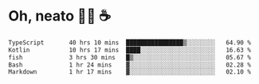 # Oh, neato 🧑‍💻 ☕

<!--START_SECTION:waka-->

```txt
TypeScript       40 hrs 10 mins  ████████████████▒░░░░░░░░   64.90 %
Kotlin           10 hrs 17 mins  ████░░░░░░░░░░░░░░░░░░░░░   16.63 %
fish             3 hrs 30 mins   █▒░░░░░░░░░░░░░░░░░░░░░░░   05.67 %
Bash             1 hr 24 mins    ▓░░░░░░░░░░░░░░░░░░░░░░░░   02.28 %
Markdown         1 hr 17 mins    ▓░░░░░░░░░░░░░░░░░░░░░░░░   02.10 %
```

<!--END_SECTION:waka-->
